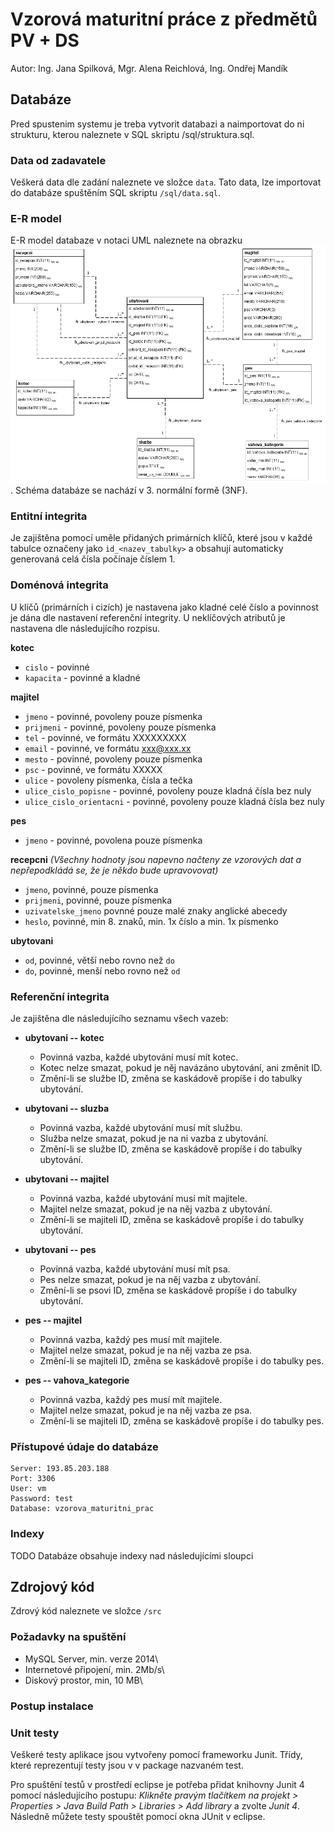 # Vzorová maturitní práce z předmětů PV + DS
Autor: Ing. Jana Spilková, Mgr. Alena Reichlová, Ing. Ondřej Mandík


## Databáze
Pred spustenim systemu je treba vytvorit databazi a naimportovat do ni strukturu, kterou naleznete v SQL skriptu /sql/struktura.sql. 

### Data od zadavatele
Veškerá data dle zadání naleznete ve složce `data`. Tato data, lze importovat do databáze spuštěním SQL skriptu `/sql/data.sql`. 


### E-R model
E-R model databaze v notaci UML naleznete na obrazku ![E-R Model](doc/er.png). Schéma databáze se nachází v 3. normální formě (3NF).


### Entitní integrita
Je zajištěna pomocí uměle přidaných primárních klíčů, které jsou v každé tabulce označeny jako `id_<nazev_tabulky>` a obsahují automaticky generovaná celá čísla počínaje číslem 1.

### Doménová integrita

U klíčů (primárních i cizích) je nastavena jako kladné celé číslo a povinnost je dána dle nastavení referenční integrity. U neklíčových atributů je nastavena dle následujícího rozpisu.

**kotec**
* `cislo` - povinné
* `kapacita` - povinné a kladné

**majitel**
* `jmeno` - povinné, povoleny pouze písmenka
* `prijmeni` - povinné, povoleny pouze písmenka
* `tel` - povinné, ve formátu XXXXXXXXX 
* `email` - povinné, ve formátu xxx@xxx.xx
* `mesto` - povinné, povoleny pouze písmenka
* `psc` - povinné, ve formátu XXXXX
* `ulice` - povoleny písmenka, čísla a tečka
* `ulice_cislo_popisne` - povinné, povoleny pouze kladná čísla bez nuly
* `ulice_cislo_orientacni` - povinné, povoleny pouze kladná čísla bez nuly

**pes**
* `jmeno` - povinné, povolena pouze písmenka

**recepcni** *(Všechny hodnoty jsou napevno načteny ze vzorových dat a nepřepodkládá se, že je někdo bude upravovovat)*
* `jmeno`, povinné, pouze písmenka
* `prijmeni`, povinné, pouze písmenka
* `uzivatelske_jmeno` povnné pouze malé znaky anglické abecedy
* `heslo`, povinné, min 8. znaků, min. 1x číslo a min. 1x písmenko

**ubytovani**
* `od`, povinné, větší nebo rovno než `do`
* `do`, povinné, menší nebo rovno než `od`
  

### Referenční integrita
Je zajištěna dle následujícího seznamu všech vazeb:

* **ubytovani -- kotec** 
	* Povinná vazba, každé ubytování musí mít kotec. 
	* Kotec nelze smazat, pokud je něj navázáno ubytování, ani změnit ID.
	* Změní-li se službe ID, změna se kaskádově propíše i do tabulky ubytování.

* **ubytovani -- sluzba**
	* Povinná vazba, každé ubytování musí mít službu. 
	* Služba nelze smazat, pokud je na ni vazba z ubytování.
	* Změní-li se službe ID, změna se kaskádově propíše i do tabulky ubytování.

* **ubytovani -- majitel**
	* Povinná vazba, každé ubytování musí mít majitele. 
	* Majitel nelze smazat, pokud je na něj vazba z ubytování.
	* Změní-li se majiteli ID, změna se kaskádově propíše i do tabulky ubytování.

* **ubytovani -- pes**
	* Povinná vazba, každé ubytování musí mít psa. 
	* Pes nelze smazat, pokud je na něj vazba z ubytování.
	* Změní-li se psovi ID, změna se kaskádově propíše i do tabulky ubytování.

* **pes -- majitel**
	* Povinná vazba, každý pes musí mít majitele. 
	* Majitel nelze smazat, pokud je na něj vazba ze psa.
	* Změní-li se majiteli ID, změna se kaskádově propíše i do tabulky pes.
	
* **pes -- vahova_kategorie**
	* Povinná vazba, každý pes musí mít majitele. 
	* Majitel nelze smazat, pokud je na něj vazba ze psa.
	* Změní-li se majiteli ID, změna se kaskádově propíše i do tabulky pes.

### Přístupové údaje do databáze
	Server: 193.85.203.188
	Port: 3306
	User: vm
	Password: test
	Database: vzorova_maturitni_prac

### Indexy 
TODO
Databáze obsahuje indexy nad následujícími sloupci

## Zdrojový kód
Zdrový kód naleznete ve složce `/src`

### Požadavky na spuštění
* MySQL Server, min. verze 2014\\
* Internetové připojení, min. 2Mb/s\\
* Diskový prostor, min, 10 MB\\

### Postup instalace

### Unit testy
Veškeré testy aplikace jsou vytvořeny pomocí frameworku Junit. Třídy, které reprezentují testy jsou v v package nazvaném test. 

Pro spuštění testů v prostředí eclipse je potřeba přidat knihovny Junit 4 pomocí následujícího postupu: *Klikněte pravým tlačítkem na projekt > Properties > Java Build Path > Libraries > Add library* a zvolte *Junit 4*. Následně můžete testy spouštět pomocí okna JUnit v eclipse.